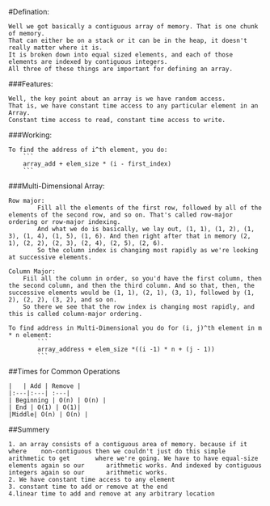 #Defination:

	Well we got basically a contiguous array of memory. That is one chunk of memory.
	That can either be on a stack or it can be in the heap, it doesn't really matter where it is.
	It is broken down into equal sized elements, and each of those elements are indexed by contiguous integers.
	All three of these things are important for defining an array.

###Features:

	Well, the key point about an array is we have random access.
	That is, we have constant time access to any particular element in an Array.
	Constant time access to read, constant time access to write.

###Working:

	To find the address of i^th element, you do:
		```
		array_add + elem_size * (i - first_index)
		```

###Multi-Dimensional Array:

	Row major:
			Fill all the elements of the first row, followed by all of the elements of the second row, and so on. That's called row-major ordering or row-major indexing.
			And what we do is basically, we lay out, (1, 1), (1, 2), (1, 3), (1, 4), (1, 5), (1, 6). And then right after that in memory (2, 1), (2, 2), (2, 3), (2, 4), (2, 5), (2, 6).
			So the column index is changing most rapidly as we're looking at successive elements.

	Column Major:
		Fiil all the column in order, so you'd have the first column, then the second column, and then the third column. And so that, then, the successive elements would be (1, 1), (2, 1), (3, 1), followed by (1, 2), (2, 2), (3, 2), and so on.
		So there we see that the row index is changing most rapidly, and this is called column-major ordering.

	To find address in Multi-Dimensional you do for (i, j)^th element in m * n element:
			```
			array_address + elem_size *((i -1) * n + (j - 1))
			```

##Times for Common Operations

	|	| Add | Remove |
	|:---|:---| :---|
	| Beginning | O(n) | O(n) |
	| End | O(1) | O(1)|
	|Middle| O(n) | O(n) |

##Summery

	1. an array consists of a contiguous area of memory. because if it where 	non-contiguous then we couldn't just do this simple arithmetic to get 		where we're going. We have to have equal-size elements again so our		 arithmetic works. And indexed by contiguous integers again so our 		arithmetic works.
	2. We have constant time access to any element
	3. constant time to add or remove at the end
	4.linear time to add and remove at any arbitrary location